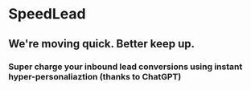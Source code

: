 # SpeedLead

## We're moving quick. Better keep up.

### Super charge your inbound lead conversions using instant hyper-personaliaztion (thanks to ChatGPT)
